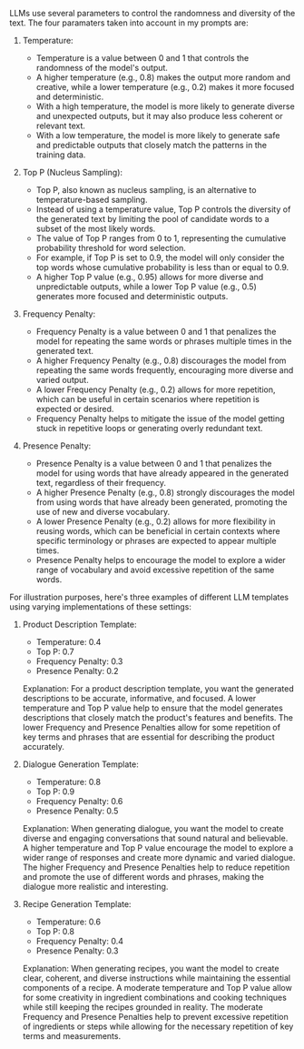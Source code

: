 LLMs use several parameters to control the randomness and diversity of the text. The four paramaters taken into account in my prompts are:

1. Temperature:

   - Temperature is a value between 0 and 1 that controls the randomness of the model's output.
   - A higher temperature (e.g., 0.8) makes the output more random and creative, while a lower temperature (e.g., 0.2) makes it more focused and deterministic.
   - With a high temperature, the model is more likely to generate diverse and unexpected outputs, but it may also produce less coherent or relevant text.
   - With a low temperature, the model is more likely to generate safe and predictable outputs that closely match the patterns in the training data.

2. Top P (Nucleus Sampling):

   - Top P, also known as nucleus sampling, is an alternative to temperature-based sampling.
   - Instead of using a temperature value, Top P controls the diversity of the generated text by limiting the pool of candidate words to a subset of the most likely words.
   - The value of Top P ranges from 0 to 1, representing the cumulative probability threshold for word selection.
   - For example, if Top P is set to 0.9, the model will only consider the top words whose cumulative probability is less than or equal to 0.9.
   - A higher Top P value (e.g., 0.95) allows for more diverse and unpredictable outputs, while a lower Top P value (e.g., 0.5) generates more focused and deterministic outputs.

3. Frequency Penalty:
   - Frequency Penalty is a value between 0 and 1 that penalizes the model for repeating the same words or phrases multiple times in the generated text.
   - A higher Frequency Penalty (e.g., 0.8) discourages the model from repeating the same words frequently, encouraging more diverse and varied output.
   - A lower Frequency Penalty (e.g., 0.2) allows for more repetition, which can be useful in certain scenarios where repetition is expected or desired.
   - Frequency Penalty helps to mitigate the issue of the model getting stuck in repetitive loops or generating overly redundant text.

4. Presence Penalty:
   - Presence Penalty is a value between 0 and 1 that penalizes the model for using words that have already appeared in the generated text, regardless of their frequency.
   - A higher Presence Penalty (e.g., 0.8) strongly discourages the model from using words that have already been generated, promoting the use of new and diverse vocabulary.
   - A lower Presence Penalty (e.g., 0.2) allows for more flexibility in reusing words, which can be beneficial in certain contexts where specific terminology or phrases are expected to appear multiple times.
   - Presence Penalty helps to encourage the model to explore a wider range of vocabulary and avoid excessive repetition of the same words.

For illustration purposes, here's three examples of different LLM templates using varying implementations of these settings:

1. Product Description Template:
   - Temperature: 0.4
   - Top P: 0.7
   - Frequency Penalty: 0.3
   - Presence Penalty: 0.2

   Explanation: For a product description template, you want the generated descriptions to be accurate, informative, and focused. A lower temperature and Top P value help to ensure that the model generates descriptions that closely match the product's features and benefits. The lower Frequency and Presence Penalties allow for some repetition of key terms and phrases that are essential for describing the product accurately.

2. Dialogue Generation Template:
   - Temperature: 0.8
   - Top P: 0.9
   - Frequency Penalty: 0.6
   - Presence Penalty: 0.5

   Explanation: When generating dialogue, you want the model to create diverse and engaging conversations that sound natural and believable. A higher temperature and Top P value encourage the model to explore a wider range of responses and create more dynamic and varied dialogue. The higher Frequency and Presence Penalties help to reduce repetition and promote the use of different words and phrases, making the dialogue more realistic and interesting.

3. Recipe Generation Template:
   - Temperature: 0.6
   - Top P: 0.8
   - Frequency Penalty: 0.4
   - Presence Penalty: 0.3

   Explanation: When generating recipes, you want the model to create clear, coherent, and diverse instructions while maintaining the essential components of a recipe. A moderate temperature and Top P value allow for some creativity in ingredient combinations and cooking techniques while still keeping the recipes grounded in reality. The moderate Frequency and Presence Penalties help to prevent excessive repetition of ingredients or steps while allowing for the necessary repetition of key terms and measurements.